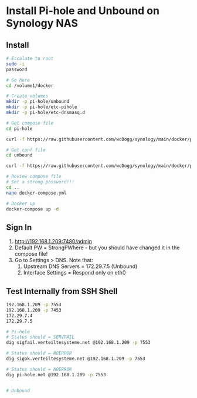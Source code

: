 # Install Pi-hole and Unbound on Synology NAS


## Install

```bash
# Escalate to root
sudo -i
password

# Go here
cd /volume1/docker

# Create volumes
mkdir -p pi-hole/unbound
mkdir -p pi-hole/etc-pihole
mkdir -p pi-hole/etc-dnsmasq.d

# Get compose file
cd pi-hole

curl -f https://raw.githubusercontent.com/wcDogg/synology/main/docker/pi-hole/docker-compose.yml -o docker-compose.yml

# Get conf file
cd unbound

curl -f https://raw.githubusercontent.com/wcDogg/synology/main/docker/pi-hole/unbound/unbound.conf -o unbound.conf

# Review compose file
# Set a strong password!!!
cd ..
nano docker-compose.yml

# Docker up
docker-compose up -d
```

## Sign In

1. http://192.168.1.209:7480/admin
2. Default PW = StrongPWhere - but you should have changed it in the compose file!
3. Go to Settings > DNS. Note that:
   1. Upstream DNS Servers = 172.29.7.5 (Unbound)
   2. Interface Settings = Respond only on eth0


## Test Internally from SSH Shell

```bash
192.168.1.209 -p 7553
192.168.1.209 -p 7453
172.29.7.4
172.29.7.5

# Pi-hole
# Status should = SERVFAIL
dig sigfail.verteiltesysteme.net @192.168.1.209 -p 7553

# Status should = NOERROR 
dig sigok.verteiltesysteme.net @192.168.1.209 -p 7553

# Status should = NOERROR 
dig pi-hole.net @192.168.1.209 -p 7553


# Unbound
```


